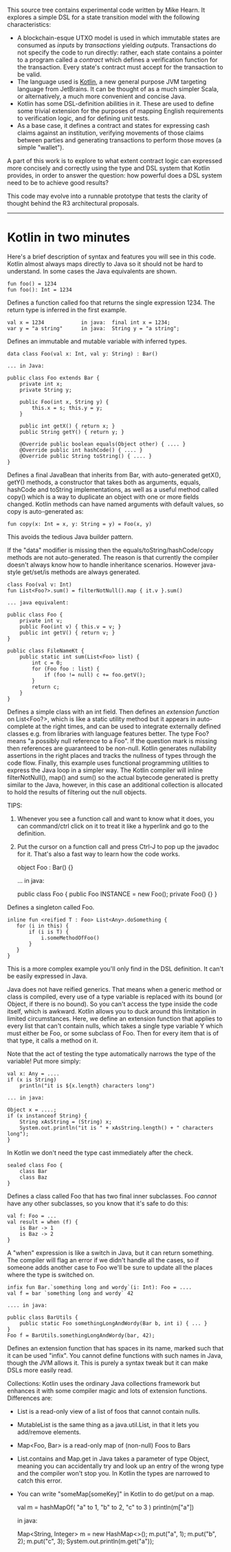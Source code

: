 This source tree contains experimental code written by Mike Hearn. It explores a simple DSL for a state transition
model with the following characteristics:

* A blockchain-esque UTXO model is used in which immutable states are consumed as _inputs_ by _transactions_ yielding
  _outputs_. Transactions do not specify the code to run directly: rather, each state contains a pointer to a program
  called a _contract_ which defines a verification function for the transaction. Every state's contract must accept
  for the transaction to be valid.
* The language used is [Kotlin](https://kotlinlang.org/), a new general purpose JVM targeting language from JetBrains.
  It can be thought of as a much simpler Scala, or alternatively, a much more convenient and concise Java.
* Kotlin has some DSL-definition abilities in it. These are used to define some trivial extension for the purposes of
  mapping English requirements to verification logic, and for defining unit tests.
* As a base case, it defines a contract and states for expressing cash claims against an institution, verifying movements
  of those claims between parties and generating transactions to perform those moves (a simple "wallet").
  
A part of this work is to explore to what extent contract logic can expressed more concisely and correctly using the
type and DSL system that Kotlin provides, in order to answer the question: how powerful does a DSL system need to be to
achieve good results?

This code may evolve into a runnable prototype that tests the clarity of thought behind the R3 architectural proposals.

----

# Kotlin in two minutes

Here's a brief description of syntax and features you will see in this code. Kotlin almost always maps directly to Java
so it should not be hard to understand. In some cases the Java equivalents are shown.

    fun foo() = 1234
    fun foo(): Int = 1234
    
Defines a function called foo that returns the single expression 1234. The return type is inferred in the first example.
  
    val x = 1234            in java:  final int x = 1234;
    var y = "a string"      in java:  String y = "a string";
        
Defines an immutable and mutable variable with inferred types.

    data class Foo(val x: Int, val y: String) : Bar()
    
    ... in Java:
    
    public class Foo extends Bar {
        private int x;
        private String y;
        
        public Foo(int x, String y) {
            this.x = s; this.y = y;
        }
        
        public int getX() { return x; }
        public String getY() { return y; }
        
        @Override public boolean equals(Object other) { .... }
        @Override public int hashCode() { .... }
        @Override public String toString() { .... }
    }
    
Defines a final JavaBean that inherits from Bar, with auto-generated getX(), getY() methods, a constructor that takes
both as arguments, equals, hashCode and toString implementations, as well as a useful method called copy() which is a 
way to duplicate an object with one or more fields changed. Kotlin methods can have named arguments with default values, 
so copy is auto-generated as:

    fun copy(x: Int = x, y: String = y) = Foo(x, y)
 
This avoids the tedious Java builder pattern. 

If the "data" modifier is missing then the equals/toString/hashCode/copy methods are not auto-generated. The reason 
is that currently the compiler doesn't always know how to handle inheritance scenarios. However java-style get/set/is
methods are always generated.
    
    class Foo(val v: Int)
    fun List<Foo?>.sum() = filterNotNull().map { it.v }.sum()
    
    ... java equivalent:
    
    public class Foo {
        private int v;
        public Foo(int v) { this.v = v; }
        public int getV() { return v; }
    }
    
    public class FileNameKt {
        public static int sum(List<Foo> list) {
            int c = 0;
            for (Foo foo : list) {
                if (foo != null) c += foo.getV();
            }
            return c;
        }
    }
    
Defines a simple class with an int field. Then defines an _extension function_ on List<Foo?>, which is like a static
utility method but it appears in auto-complete at the right times, and can be used to integrate externally defined
classes e.g. from libraries with language features better. The type Foo? means "a possibly null reference to a Foo". If
the question mark is missing then references are guaranteed to be non-null. Kotlin generates nullability assertions
in the right places and tracks the nullness of types through the code flow. Finally, this example uses functional
programming utilities to express the Java loop in a simpler way. The Kotlin compiler will inline filterNotNull(), map()
and sum() so the actual bytecode generated is pretty similar to the Java, however, in this case an additional collection
is allocated to hold the results of filtering out the null objects.

TIPS:

1. Whenever you see a function call and want to know what it does, you can command/ctrl click on it to treat it like a
   hyperlink and go to the definition.
2. Put the cursor on a function call and press Ctrl-J to pop up the javadoc for it. That's also a fast way to learn
   how the code works.


    object Foo : Bar() {} 
    
    ... in java:
    
    public class Foo {
        public Foo INSTANCE = new Foo();
        private Foo() {}
    }
    
Defines a singleton called Foo.

    inline fun <reified T : Foo> List<Any>.doSomething {
       for (i in this) {
           if (i is T) {
               i.someMethodOfFoo()
           }
       }
    }

This is a more complex example you'll only find in the DSL definition. It can't be easily expressed in Java.

Java does not have reified generics. That means when a generic method or class is compiled, every use of a type
variable is replaced with its bound (or Object, if there is no bound). So you can't access the type inside
the code itself, which is awkward. Kotlin allows you to duck around this limitation in limited circumstances. Here,
we define an extension function that applies to every list that can't contain nulls, which takes a single type
variable Y which must either be Foo, or some subclass of Foo. Then for every item that is of that type, it calls
a method on it. 

Note that the act of testing the type automatically narrows the type of the variable! Put more simply:

    val x: Any = ....
    if (x is String)
        println("it is ${x.length} characters long")
    
    ... in java:
    
    Object x = ....;
    if (x instanceof String) {
        String xAsString = (String) x;
        System.out.println("it is " + xAsString.length() + " characters long");
    }
    
In Kotlin we don't need the type cast immediately after the check.

    sealed class Foo {
        class Bar
        class Baz
    }
    
Defines a class called Foo that has two final inner subclasses. Foo _cannot_ have any other subclasses, so you know
that it's safe to do this:

    val f: Foo = ...
    val result = when (f) {
        is Bar -> 1
        is Baz -> 2
    }

A "when" expression is like a switch in Java, but it can return something. The compiler will flag an error if we didn't
handle all the cases, so if someone adds another case to Foo we'll be sure to update all the places where the type is
switched on.

    infix fun Bar.`something long and wordy`(i: Int): Foo = ....
    val f = bar `something long and wordy` 42
    
    .... in java:
    
    public class BarUtils {
        public static Foo somethingLongAndWordy(Bar b, int i) { ... }
    }
    Foo f = BarUtils.somethingLongAndWordy(bar, 42);
     
Defines an extension function that has spaces in its name, marked such that it can be used "infix". You cannot define
functions with such names in Java, though the JVM allows it. This is purely a syntax tweak but it can make DSLs more
easily read.

Collections: Kotlin uses the ordinary Java collections framework but enhances it with some compiler magic and lots of 
extension functions. Differences are:
 
* List<Foo> is a read-only view of a list of foos that cannot contain nulls.
* MutableList<Foo> is the same thing as a java.util.List<Foo>, in that it lets you add/remove elements.
* Map<Foo, Bar> is a read-only map of (non-null) Foos to Bars 
* List.contains and Map.get in Java takes a parameter of type Object, meaning you can accidentally try and look up
  an entry of the wrong type and the compiler won't stop you. In Kotlin the types are narrowed to catch this error.
* You can write "someMap[someKey]" in Kotlin to do get/put on a map.


    val m = hashMapOf(
        "a" to 1, 
        "b" to 2,
        "c" to 3
    )
    println(m["a"])
    
    in java:
    
    Map<String, Integer> m = new HashMap<>();
    m.put("a", 1);
    m.put("b", 2);
    m.put("c", 3);
    System.out.println(m.get("a"));
    
